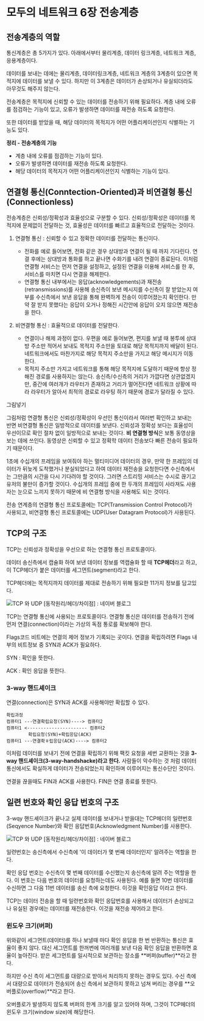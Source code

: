 

# 모두의 네트워크 6장 전송계층



## 전송계층의 역할

통신계층은 총 5가지가 있다. 아래에서부터 물리계층, 데이터 링크계층, 네트워크 계층, 응용계층이다. 

데이터를 보내는 데에는 물리계층, 데이터링크계층, 네트워크 계층의 3계층이 있으면 목적지에 데이터를 보낼 수 있다. 하지만 이 3계층은 데이터가 손상되거나 유실되더라도 아무것도 해주지 않는다.

전송계층은 목적지에 신뢰할 수 있는 데이터를 전송하기 위해 필요하다. 계층 내에 오류를 점검하는 기능이 있고, 오류가 발생하면 데이터를 재전송 하도록 요청한다.

또한 데이터를 받았을 때, 해당 데이터의 목적지가 어떤 어플리케이션인지 식별하는 기능도 있다. 



**정리 - 전송계층의 기능**

- 계층 내에 오류를 점검하는 기능이 있다.
- 오류가 발생하면 데이터를 재전송 하도록 요청한다.
- 해당 데이터의 목적지가 어떤 어플리케이션인지 식별하는 기능이 있다.



## 연결형 통신(Conntection-Oriented)과 비연결형 통신(Connectionless)

전송계층은 신뢰성/정확성과 효율성으로 구분할 수 있다. 신뢰성/정확성은 데이터를 목적지에 문제없이 전달하는 것, 효율성은 데이터를 빠르고 효율적으로 전달하는 것이다.

1. 연결형 통신 : 신뢰할 수 있고 정확한 데이터를 전달하는 통신이다.
   - 전화를 예로 들어보면, 전화 같은 경우 상대방과 연결이 될 때 까지 기다린다. 연결 후에는 상대방과 통화를 하고 끝나면 수화기를 내려 연결이 종료된다. 이처럼 연결형 서비스는 먼저 연결을 설정하고, 설정된 연결을 이용해 서비스를 한 후, 서비스를 마치면 다시 연결을 해제한다.
   - 연결형 통신 내부에서는 응답(acknowledgements)과 재전송(retransmissions)를 사용해 송신측이 보낸 메시지를 수신측이 잘 받았는지 여부를 수신측에서 보낸 응답을 통해 완벽하게 전송이 이루어졌는지 확인한다. 만약 잘 받지 못했다는 응답이 오거나 정해진 시간안에 응답이 오지 않으면 재전송을 한다.
2. 비연결형 통신 : 효율적으로 데이터를 전달한다.

   - 연결이나 해제 과정이 없다. 우편을 예로 들어보면, 편지를 보낼 때 봉투에 상대방 주소만 적어서 보내도 목적지 주소만을 토대로 해당 목적지까지 배달이 된다. 네트워크에서도 마찬가지로 해당 목적지 주소만을 가지고 해당 메시지가 이동한다.
   - 목적지 주소만 가지고 네트워크를 통해 해당 목적지에 도달하기 때문에 항상 정해진 경로를 사용하지는 않는다.  송신측/수신측의 거리가 가깝다면 상관없겠지만, 중간에 여러개가 라우터가 존재하고 거리가 멀어진다면 네트워크 상황에 따라 라우터가 알아서 최적의 경로로 라우팅 하기 때문에 경로가 달라질 수 있다.

그림넣기



그림처럼 연결형 통신은 신뢰성/정확성이 우선인 통신이라서 여러번 확인하고 보내는 반면 비연결형 통신은 일방적으로 데이터를 보낸다. 
신뢰성과 정확성 보다는 효율성이 우선이므로 확인 절차 없이 일방적으로 보내는 것이다. **비 연결형 방식**은 보통 동영상을 보는 데에 쓰인다. 동영상은 신뢰할 수 있고 정확학 데이터 전송보다 빠른 전송이 필요하기 때문이다.

1초에 수십개의 프레임을 보여줘야 하는 멀티미디어 데이터의 경우, 만약 한 프레임의 데이터가 뒤늦게 도착했거나 분실되었다고 하여 데이터 재전송을 요청한다면 수신측에서는 그만큼의 시간을 다시 기다려야 할 것이다. 그러면 스트리밍 서비스는 수시로 끊기고 유저의 불만이 증가할 것이다. 수십개의 프레임 중에 한 두개의 프레임이 사라져도 사용자는 눈으로 느끼지 못하기 때문에 비 연결형 방식을 사용해도 되는 것이다.



전송 연계층의 연결형 통신 프로토콜에는 TCP(Transmission Control Protocol)가 사용되고, 비연결형 통신 프로토콜에는 UDP(User Datagram Protocol)가 사용된다.



## TCP의 구조

TCP는 신뢰성과 정확성을 우선으로 하는 연결형 통신 프로토콜이다.

데이터 송신측에서 캡슐화 하여 보낸 데이터 정보를 역캡슐화 할 때 **TCP헤더**라고 하고, 이 TCP헤더가 붙은 데이터를 세그먼트(segment)라고 한다.

TCP헤더에는 목적지까지 데이터를 제대로 전송하기 위해 필요한 11가지 정보를 담고있다. 

![TCP 와 UDP [동작원리/헤더/차이점] : 네이버 블로그](https://lh3.googleusercontent.com/proxy/5obFmNIX5-8hEHms4lhGfYpWJcmxEE92F1LwcWIcX9LL_325oYMlOB0y_v6m3XPrPNozUsm2KEZCjTEUqSNSxzTNSIf0H0wLs-p8yiQWcXltjM5nsqFTK9YzpX17po26W1gNRMK8ak7sxSsj2YI6lPFaIV83GQO1quekIIA)

TCP는 연결형 통신에 사용되는 프로토콜이다. 연결형 통신은 데이터를 전송하기 전에 먼저 연결(connection)이라는 가상의 독점 통로를 확보해야 한다.

Flags코드 비트에는 연결의 제어 정보가 기록되는 곳이다. 연결을 확립하려면 Flags 내부의 비트정보 중 SYN과 ACK가 필요하다.

SYN : 확인을 뜻한다.

ACK : 확인 응답을 뜻한다.



### 3-way 핸드셰이크

연결(connection)은 SYN과 ACK를 사용해야만 확립할 수 있다.

```
확립과정
컴퓨터1 ---연결확립요청(SYN)----> 컴퓨터2
컴퓨터1 <---------------------- 컴퓨터2
        확립요청(SYN)+확립응답(ACK)
컴퓨터1 ---연결확ㅎ립응답(ACK)----> 컴퓨터2
```

이처럼 데이터를 보내기 전에 연결을 확립하기 위해 팩킷 요청을 세번 교환하는 것을 **3-way 핸드셰이크(3-way-handshacke)라고 한다.** 사람들이 악수하는 것 처럼 데이터 통신에서도 확실하게 데이터가 전송되었는지 확인하며 이루어지는 통신수단인 것이다.

연결을 끊을때도 FIN과 ACK를 사용한다. FIN은 연결 종료를 뜻한다.



## 일련 번호와 확인 응답 번호의 구조

3-wqy 핸드셰이크가 끝나고 실제 데이터를 보내거나 받을대는 TCP헤더의 일련번호(Seqyence Number)와 확인 응답번호(Acknowledgment Number)를 사용한다.

![TCP 와 UDP [동작원리/헤더/차이점] : 네이버 블로그](https://lh3.googleusercontent.com/proxy/eq75nMHPxpl2OzJwNZL9ADDh4-IAjYFjdOvFzsmEgvYsjEoNesdcxKkeCcBCnYJdVc-LRIt6sUmGQR_PVWKjhinbRvLqB0x4mA1evXiD37mPZMeHtk_xUEXwBkunb6drjVPwh8xztQppgj_N8OiHdH3c1REQ8oqMhdT16UA)

일련번호는 송신측에서 수신측에 '이 데이터가 몇 번째 데이터인지' 알려주는 역할을 한다. 

확인 응답 번호는 수신측이 몇 번째 데이터를 수신했는지 송신측에 알려 주는 역할을 한다. 이 번호는 다음 번호의 데이터를 요청하는데도 사용된다. 예를 들면 10번 데이터를 수신하면 그 다음 11번 데이터를 송신 측에 요청한다. 이것을 확인응답 이라고 한다.



TCP는 데이터 전송을 할 때 일련번호와 확인 응답번호를 사용해서 데이터가 손상되고나 유실된 경우에는 데이터를 재전송한다. 이것을 재전송 제어라고 한다. 



### 윈도우 크기(버퍼)

위와같이 세그먼트(데이터)를 하나 보낼때 마다 확인 응답을 한 번 반환하는 통신은 효율이 좋지 않다. 대신 세그먼트를 한꺼번에 여러개를 보낸 다음 확인 응답을 반환하면 효율이 높아진다. 받은 세그먼트를 일시적으로 보관하는 장소를 **버퍼(buffer)**라고 한다.

하지만 수신 측이 세그먼트를 대량으로 받아서 처리하지 못하는 경우도 있다. 수신 측에서 대량으로 데이터가 전송되어 송신 측에서 보관하지 못하고 넘쳐 버리는 경우를 **오버플로(overflow)**라고 한다.

오버플로가 발생하지 않도록 버퍼의 한계 크기를 알고 있어야 하며, 그것이 TCP헤더의 윈도우 크기(window size)에 해당한다.